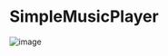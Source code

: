 # SimpleMusicPlayer

![image](https://user-images.githubusercontent.com/95705759/162803897-33c90c95-4a99-4b4b-8b3b-a4383d9b0904.png)
